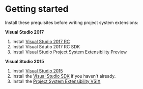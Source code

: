 Getting started
===============

Install these prequisites before writing project system extensions:

**Visual Studio 2017**
1. Install [Visual Studio 2017 RC](https://www.visualstudio.com/vs/visual-studio-2017-rc/)
2. Install Visual Sdutio 2017 RC SDK
3. Install [Visual Studio Project System Extensibility Preview](https://visualstudiogallery.msdn.microsoft.com/43691584-1f0f-46da-adaf-a07c290c1e6e)

**Visual Studio 2015**
1. Install [Visual Studio 2015][VS]
1. Install the [Visual Studio SDK][VSSDK] if you haven't already.
2. Install the [Project System Extensibility VSIX][VSIX]

 [VS]: https://www.visualstudio.com/en-us/downloads/visual-studio-2015-downloads-vs.aspx
 [VSSDK]: https://go.microsoft.com/fwlink/?LinkId=615455
 [VSIX]: http://aka.ms/vsprojectsystemextensibilityvsix
